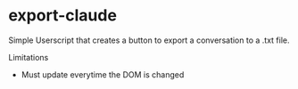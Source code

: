 # export-claude
Simple Userscript that creates a button to export a conversation to a .txt file. 

Limitations
- Must update everytime the DOM is changed
